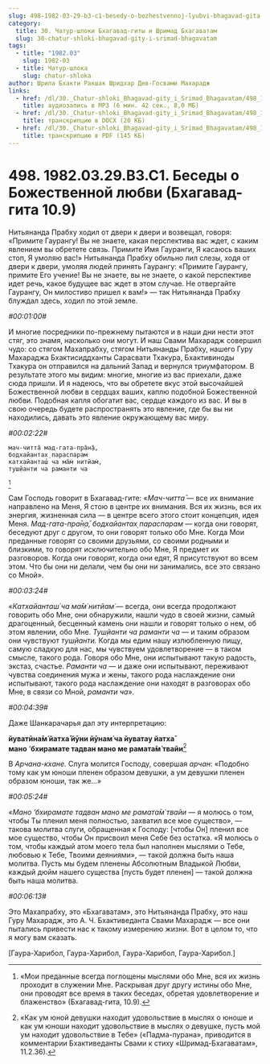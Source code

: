 ```yaml
---
slug: 498-1982-03-29-b3-c1-besedy-o-bozhestvennoj-lyubvi-bhagavad-gita-10-9
category:
  title: 30. Чатур-шлоки Бхагавад-гиты и Шримад Бхагаватам
  slug: 30-chatur-shloki-bhagavad-gity-i-srimad-bhagavatam
tags:
  - title: "1982.03"
    slug: 1982-03
  - title: Чатур-шлока
    slug: chatur-shloka
author: Шрила Бхакти Ракшак Шридхар Дев-Госвами Махарадж
links:
  - href: /dl/30._Chatur-shloki_Bhagavad-gity_i_Srimad_Bhagavatam/498_1982.03.29.B3.C1_SridharMj_Besedy_o_Bozhestvennoj_ljubvi_(Bhagavad-gita_10.9).mp3
    title: аудиозапись в MP3 (6 мин. 42 сек., 8,0 МБ)
  - href: /dl/30._Chatur-shloki_Bhagavad-gity_i_Srimad_Bhagavatam/498_1982.03.29.B3.C1_SridharMj_Besedy_o_Bozhestvennoj_ljubvi_(Bhagavad-gita_10.9).docx
    title: транскрипцию в DOCX (20 КБ)
  - href: /dl/30._Chatur-shloki_Bhagavad-gity_i_Srimad_Bhagavatam/498_1982.03.29.B3.C1_SridharMj_Besedy_o_Bozhestvennoj_ljubvi_(Bhagavad-gita_10.9).pdf
    title: транскрипцию в PDF (145 КБ)
---
```


# 498. 1982.03.29.B3.C1. Беседы о Божественной любви (Бхагавад-гита 10.9)

Нитьянанда Прабху ходил от двери к двери и возвещал, говоря: «Примите Гаурангу! Вы не знаете, какая перспектива вас ждет, с каким явлением вы обретете связь. Примите Имя Гауранги, Я касаюсь ваших стоп, Я умоляю вас!» Нитьянанда Прабху обильно лил слезы, ходя от двери к двери, умоляя людей принять Гаурангу: «Примите Гаурангу, примите Его учение! Вы не знаете, вы не знаете, о какой перспективе идет речь, какое будущее вас ждет в этом случае. Не отвергайте Гаурангу, Он милостиво пришел к вам!» — так Нитьянанда Прабху блуждал здесь, ходил по этой земле.

*#00:01:00#*

И многие посредники по-прежнему пытаются и в наши дни нести этот стяг, это знамя, насколько они могут. И наш Свами Махарадж совершил чудо: со стягом Махапрабху, стягом Нитьянанды Прабху, нашего Гуру Махараджа Бхактисиддханты Сарасвати Тхакура, Бхактивиноды Тхакура он отправился на дальний Запад и вернулся триумфатором. В результате этого мы видим: многие, многие из вас приехали, даже сюда пришли. И я надеюсь, что вы обретете вкус этой высочайшей Божественной любви в сердцах ваших, каплю подобной Божественной любви. Подобная капля обогатит вас, сердце каждого из вас. И вы в свою очередь будете распространять это явление, где бы вы ни находились, давать это явление окружающему вас миру.

*#00:02:22#*

    мач-читта̄ мад-гата-пра̄н̣а̄,
    бодхайантах̣ параспарам
    катхайанташ́ ча ма̄м̇ нитйам̇,
    туш̣йанти ча раманти ча
[^_ftn1]

Сам Господь говорит в Бхагавад-гите: «*Мач-читта̄* — все их внимание направлено на Меня, Я стою в центре их внимания. Вся их жизнь, вся их энергия, жизненная сила — в центре всего этого стоит концепция, идея Меня. *Мад-гата-пра̄н̣а̄, бодхайантах̣ параспарам* — когда они говорят, беседуют друг с другом, то они говорят только обо Мне. Когда Мои преданные говорят со своими друзьями, со своими родными и близкими, то говорят исключительно обо Мне, Я предмет их разговоров. Когда они говорят, когда они едят, Я присутствуют во всем этом. Что бы они ни делали, чем бы они ни занимались, все это связано со Мной».

*#00:03:24#*

«*Катхайанташ́ ча ма̄м̇ нитйам̇* — всегда, они всегда продолжают говорить обо Мне, они обнаружили, нашли чудо в своей жизни, самый драгоценный, бесценный камень они нашли и говорят только о нем, об этом явлении, обо Мне. *Туш̣йанти ча раманти ча* — и таким образом они чувствуют *туш̣йанти.* Когда мы едим нашу излюбленную пищу, самую сладкую для нас, мы чувствуем удовлетворение — в таком смысле, такого рода. Говоря обо Мне, они испытывают такую радость, экстаз, счастье. *Раманти ча* — и даже они испытывают, переживают чувства соединения мужа и жены, такого рода наслаждение они испытывают, такого рода наслаждение они находят в разговорах обо Мне, в связи со Мной, *раманти ча*».

*#00:04:39#*

Даже Шанкарачарья дал эту интерпретацию:

**йуватӣна̄м́ йатха̄ йӯни йӯнам́ ча йуватау йатха̄**\
**мано** ’**бхирамате тадван мано ме рамата̄м́ твайи**[^_ftn2]

В *Арчана-кхане.* Слуга молится Господу, совершая *арчан*: «Подобно тому как ум юноши пленен образом девушки, а ум девушки пленен образом юноши, так же…»

*#00:05:24#*

«*Мано ’бхирамате тадван мано ме рамата̄м́ твайи* — я молюсь о том, чтобы Ты пленил меня полностью, захватил все мое существо», — такова молитва слуги, обращенная к Господу: [чтобы Он] пленил все мое существо, чтобы Он присвоил меня Себе без остатка. «Я молюсь о том, чтобы каждый атом моего тела был наполнен мыслями о Тебе, любовью к Тебе, Твоими деяниями», — такой должна быть наша молитва. Пусть мы будем пленены Абсолютным Владыкой Любви, каждый дюйм нашего существа [пусть будет пленен] — такой должна быть наша молитва.

*#00:06:13#*

Это Махапрабху, это «Бхагаватам», это Нитьянанда Прабху, это наш Гуру Махарадж, это А. Ч. Бхактиведанта Свами Махарадж — все они пытались привести нас к такому измерению жизни. Вот в целом то, что я могу вам сказать.

[Гаура-Харибол, Гаура-Харибол, Гаура-Харибол, Гаура-Харибол.]



[^_ftn1]: «Мои преданные всегда поглощены мыслями обо Мне, вся их жизнь проходит в служении Мне. Раскрывая друг другу истины обо Мне, они проводят все время в таких беседах, обретая удовлетворение и блаженство» (Бхагавад-гита, 10.9).

[^_ftn2]: «Как ум юной девушки находит удовольствие в мыслях о юноше и как ум юноши находит удовольствие в мыслях о девушке, пусть мой ум находит удовольствие в Тебе» («Падма-пурана», приводится в комментарии Бхактиведанты Свами к стиху «Шримад-Бхагаватам», 11.2.36).


